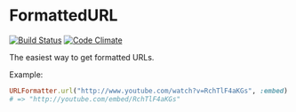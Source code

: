 FormattedURL
=============
[![Build Status](https://secure.travis-ci.org/philss/url_formatter.png?branch=master "Build Status")](http://travis-ci.org/philss/url_formatter)
[![Code Climate](https://codeclimate.com/badge.png)](https://codeclimate.com/github/philss/url_formatter)

The easiest way to get formatted URLs.

Example:

```ruby
URLFormatter.url("http://www.youtube.com/watch?v=RchTlF4aKGs", :embed)
# => "http://youtube.com/embed/RchTlF4aKGs"
```
